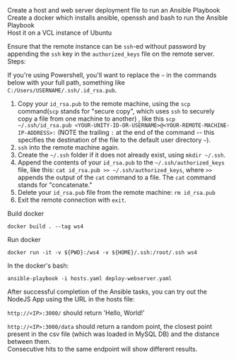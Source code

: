 Create a host and web server deployment file to run an Ansible Playbook \
Create a docker which installs ansible, openssh and bash to run the Ansible Playbook \
Host it on a VCL instance of Ubuntu 

Ensure that the remote instance can be `ssh`-ed without password by appending the `ssh` key in the `authorized_keys` file on the remote server.
Steps: 

If you're using Powershell, you'll want to replace the `~` in the commands below with your full path, something like `C:/Users/USERNAME/.ssh/.id_rsa.pub`.

1. Copy your `id_rsa.pub` to the remote machine, using the `scp` command(`scp` stands for "secure copy", which uses `ssh` to securely copy a file from one machine to another) , like this `scp ~/.ssh/id_rsa.pub <YOUR-UNITY-ID-OR-USERNAME>@<YOUR-REMOTE-MACHINE-IP-ADDRESS>:` (NOTE the trailing `:` at the end of the command -- this specifies the destination of the file to the default user directory `~`).  
2. `ssh` into the remote machine again.
3. Create the `~/.ssh` folder if it does not already exist, using `mkdir ~/.ssh`.
4. Append the contents of your `id_rsa.pub` to the `~/.ssh/authorized_keys` file, like this:  `cat id_rsa.pub >> ~/.ssh/authorized_keys`, where `>>` appends the output of the `cat` command to a file.  The `cat` command stands for "concatenate."
5. Delete your `id_rsa.pub` file from the remote machine: `rm id_rsa.pub` 
6. Exit the remote connection with `exit`.


Build docker
```
docker build . --tag ws4
```

Run docker
```
docker run -it -v ${PWD}:/ws4 -v ${HOME}/.ssh:/root/.ssh ws4
```

In the docker's bash: 
```
ansible-playbook -i hosts.yaml deploy-webserver.yaml
```

After successful completion of the Ansible tasks, you can try out the NodeJS App using the URL in the hosts file:

`http://<IP>:3000/` should return 'Hello, World!' 

`http://<IP>:3000/data` should return a random point, the closest point present in the csv file (which was loaded in MySQL DB) and the distance between them. \
Consecutive hits to the same endpoint will show different results.
